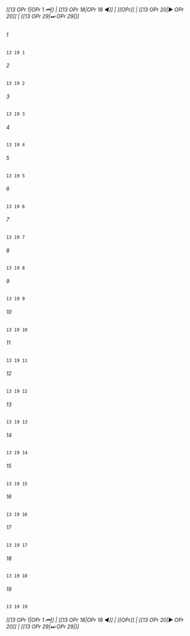 
###### [[13 OPr 1|OPr 1 ⏮]] | [[13 OPr 18|OPr 18 ◀]] | [[OPr]] | [[13 OPr 20|▶ OPr 20]] | [[13 OPr 29|⏭ OPr 29|]]

###### 1
``` verse
13 19 1 
```
###### 2
``` verse
13 19 2 
```
###### 3
``` verse
13 19 3 
```
###### 4
``` verse
13 19 4 
```
###### 5
``` verse
13 19 5 
```
###### 6
``` verse
13 19 6 
```
###### 7
``` verse
13 19 7 
```
###### 8
``` verse
13 19 8 
```
###### 9
``` verse
13 19 9 
```
###### 10
``` verse
13 19 10 
```
###### 11
``` verse
13 19 11 
```
###### 12
``` verse
13 19 12 
```
###### 13
``` verse
13 19 13 
```
###### 14
``` verse
13 19 14 
```
###### 15
``` verse
13 19 15 
```
###### 16
``` verse
13 19 16 
```
###### 17
``` verse
13 19 17 
```
###### 18
``` verse
13 19 18 
```
###### 19
``` verse
13 19 19 
```

###### [[13 OPr 1|OPr 1 ⏮]] | [[13 OPr 18|OPr 18 ◀]] | [[OPr]] | [[13 OPr 20|▶ OPr 20]] | [[13 OPr 29|⏭ OPr 29|]]

